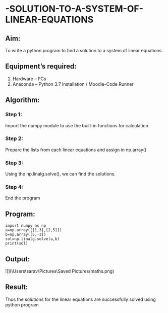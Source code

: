 # -SOLUTION-TO-A-SYSTEM-OF-LINEAR-EQUATIONS
## Aim:
To write a python program to find a solution to a system of linear equations.
## Equipment’s required:
1. 	Hardware – PCs
2. 	Anaconda – Python 3.7 Installation / Moodle-Code Runner
## Algorithm:
### Step 1: 
Import the numpy module to use the built-in functions for calculation
### Step 2: 
Prepare the lists from each linear equations and assign in np.array()
### Step 3: 
Using the np.linalg.solve(), we can find the solutions.
### Step 4: 
End the program
## Program:
```
import numpy as np
a=np.array([[1,3],[2,5]])
b=np.array([5,-3])
sol=np.linalg.solve(a,b)
print(sol)
```
## Output:
![](\Users\sarav\Pictures\Saved Pictures/maths.png)

## Result: 
Thus the solutions for the linear equations are successfully solved using python program

